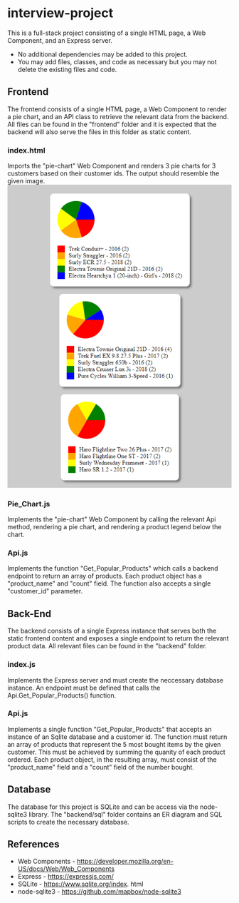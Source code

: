 # interview-project
This is a full-stack project consisting of a single HTML page, a Web Component, and an Express server.
- No additional dependencies may be added to this project.
- You may add files, classes, and code as necessary but you may not delete the existing files
and code.

## Frontend
The frontend consists of a single HTML page, a Web Component to render a pie chart, and an API 
class to retrieve the relevant data from the backend. All files can be found in the "frontend"
folder and it is expected that the backend will also serve the files in this folder as static content.

### index.html
Imports the "pie-chart" Web Component and renders 3 pie charts for 3 customers based on their
customer ids. The output should resemble the given image.
![alt text](
https://github.com/Dulce-Engineering/interview-project/blob/main/frontend.png?raw=true)

### Pie_Chart.js
Implements the "pie-chart" Web Component by calling the relevant Api method, rendering a pie 
chart, and rendering a product legend below the chart.

### Api.js
Implements the function "Get_Popular_Products" which calls a backend endpoint to return an
array of products. Each product object has a "product_name" and "count" field. The function
also accepts a single "customer_id" parameter.

## Back-End
The backend consists of a single Express instance that serves both the static frontend content
and exposes a single endpoint to return the relevant product data. All relevant files can be found in the "backend" folder.

### index.js
Implements the Express server and must create the neccessary database instance. An endpoint must be defined that calls the Api.Get_Popular_Products() function.

### Api.js
Implements a single function "Get_Popular_Products" that accepts an instance of an Sqlite database and a customer id. The function must return an array of products that represent the 5 most bought items by the given customer. 
This must be achieved by summing the quanity of each product ordered. Each product object, in the resulting array, must consist of the "product_name" field and a "count" field of the number bought.

## Database
The database for this project is SQLite and can be access via the node-sqlite3 library. The "backend/sql" folder contains an ER diagram and SQL scripts to create the necessary database.

## References
- Web Components - https://developer.mozilla.org/en-US/docs/Web/Web_Components
- Express - https://expressjs.com/
- SQLite - https://www.sqlite.org/index. html
- node-sqlite3 - https://github.com/mapbox/node-sqlite3
